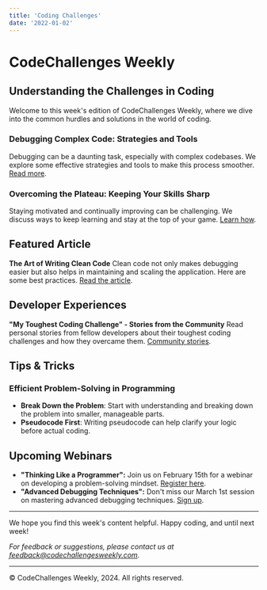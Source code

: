 ```yaml
---
title: 'Coding Challenges'
date: '2022-01-02'
---
```


# CodeChallenges Weekly

## Understanding the Challenges in Coding

Welcome to this week's edition of CodeChallenges Weekly, where we dive into the common hurdles and solutions in the world of coding.

### **Debugging Complex Code: Strategies and Tools**
Debugging can be a daunting task, especially with complex codebases. We explore some effective strategies and tools to make this process smoother. [Read more](https://debuggingtools.com/strategies).

### **Overcoming the Plateau: Keeping Your Skills Sharp**
Staying motivated and continually improving can be challenging. We discuss ways to keep learning and stay at the top of your game. [Learn how](https://codelearningtips.com/plateau).

## Featured Article

**The Art of Writing Clean Code**
Clean code not only makes debugging easier but also helps in maintaining and scaling the application. Here are some best practices. [Read the article](https://cleancodeprinciples.com/best-practices).

## Developer Experiences

**"My Toughest Coding Challenge" - Stories from the Community**
Read personal stories from fellow developers about their toughest coding challenges and how they overcame them. [Community stories](https://codecommunity.com/challenges).

## Tips & Tricks

### **Efficient Problem-Solving in Programming**
- **Break Down the Problem**: Start with understanding and breaking down the problem into smaller, manageable parts.
- **Pseudocode First**: Writing pseudocode can help clarify your logic before actual coding.

## Upcoming Webinars

- **"Thinking Like a Programmer":** Join us on February 15th for a webinar on developing a problem-solving mindset. [Register here](https://codewebinars.com/thinking-like-programmer).
- **"Advanced Debugging Techniques":** Don't miss our March 1st session on mastering advanced debugging techniques. [Sign up](https://codewebinars.com/advanced-debugging).

---

We hope you find this week's content helpful. Happy coding, and until next week!

*For feedback or suggestions, please contact us at [feedback@codechallengesweekly.com](mailto:feedback@codechallengesweekly.com).*

---

© CodeChallenges Weekly, 2024. All rights reserved.
